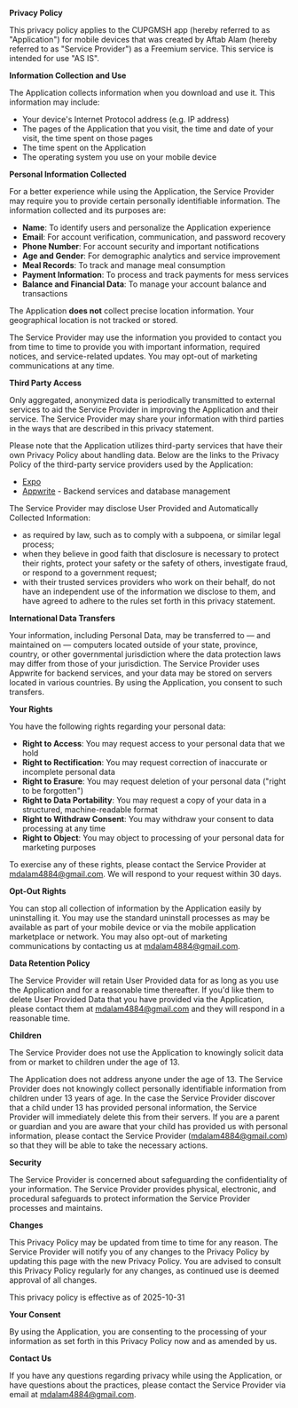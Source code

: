 **Privacy Policy**

This privacy policy applies to the CUPGMSH app (hereby referred to as "Application") for mobile devices that was created by Aftab Alam (hereby referred to as "Service Provider") as a Freemium service. This service is intended for use "AS IS".

**Information Collection and Use**

The Application collects information when you download and use it. This information may include:

*   Your device's Internet Protocol address (e.g. IP address)
*   The pages of the Application that you visit, the time and date of your visit, the time spent on those pages
*   The time spent on the Application
*   The operating system you use on your mobile device

**Personal Information Collected**

For a better experience while using the Application, the Service Provider may require you to provide certain personally identifiable information. The information collected and its purposes are:

*   **Name**: To identify users and personalize the Application experience
*   **Email**: For account verification, communication, and password recovery
*   **Phone Number**: For account security and important notifications
*   **Age and Gender**: For demographic analytics and service improvement
*   **Meal Records**: To track and manage meal consumption
*   **Payment Information**: To process and track payments for mess services
*   **Balance and Financial Data**: To manage your account balance and transactions

The Application **does not** collect precise location information. Your geographical location is not tracked or stored.

The Service Provider may use the information you provided to contact you from time to time to provide you with important information, required notices, and service-related updates. You may opt-out of marketing communications at any time.

**Third Party Access**

Only aggregated, anonymized data is periodically transmitted to external services to aid the Service Provider in improving the Application and their service. The Service Provider may share your information with third parties in the ways that are described in this privacy statement.

Please note that the Application utilizes third-party services that have their own Privacy Policy about handling data. Below are the links to the Privacy Policy of the third-party service providers used by the Application:

*   [Expo](https://expo.io/privacy)
*   [Appwrite](https://appwrite.io/privacy) - Backend services and database management

The Service Provider may disclose User Provided and Automatically Collected Information:

*   as required by law, such as to comply with a subpoena, or similar legal process;
*   when they believe in good faith that disclosure is necessary to protect their rights, protect your safety or the safety of others, investigate fraud, or respond to a government request;
*   with their trusted services providers who work on their behalf, do not have an independent use of the information we disclose to them, and have agreed to adhere to the rules set forth in this privacy statement.

**International Data Transfers**

Your information, including Personal Data, may be transferred to — and maintained on — computers located outside of your state, province, country, or other governmental jurisdiction where the data protection laws may differ from those of your jurisdiction. The Service Provider uses Appwrite for backend services, and your data may be stored on servers located in various countries. By using the Application, you consent to such transfers.

**Your Rights**

You have the following rights regarding your personal data:

*   **Right to Access**: You may request access to your personal data that we hold
*   **Right to Rectification**: You may request correction of inaccurate or incomplete personal data
*   **Right to Erasure**: You may request deletion of your personal data ("right to be forgotten")
*   **Right to Data Portability**: You may request a copy of your data in a structured, machine-readable format
*   **Right to Withdraw Consent**: You may withdraw your consent to data processing at any time
*   **Right to Object**: You may object to processing of your personal data for marketing purposes

To exercise any of these rights, please contact the Service Provider at mdalam4884@gmail.com. We will respond to your request within 30 days.

**Opt-Out Rights**

You can stop all collection of information by the Application easily by uninstalling it. You may use the standard uninstall processes as may be available as part of your mobile device or via the mobile application marketplace or network. You may also opt-out of marketing communications by contacting us at mdalam4884@gmail.com.

**Data Retention Policy**

The Service Provider will retain User Provided data for as long as you use the Application and for a reasonable time thereafter. If you'd like them to delete User Provided Data that you have provided via the Application, please contact them at mdalam4884@gmail.com and they will respond in a reasonable time.

**Children**

The Service Provider does not use the Application to knowingly solicit data from or market to children under the age of 13.

The Application does not address anyone under the age of 13\. The Service Provider does not knowingly collect personally identifiable information from children under 13 years of age. In the case the Service Provider discover that a child under 13 has provided personal information, the Service Provider will immediately delete this from their servers. If you are a parent or guardian and you are aware that your child has provided us with personal information, please contact the Service Provider (mdalam4884@gmail.com) so that they will be able to take the necessary actions.

**Security**

The Service Provider is concerned about safeguarding the confidentiality of your information. The Service Provider provides physical, electronic, and procedural safeguards to protect information the Service Provider processes and maintains.

**Changes**

This Privacy Policy may be updated from time to time for any reason. The Service Provider will notify you of any changes to the Privacy Policy by updating this page with the new Privacy Policy. You are advised to consult this Privacy Policy regularly for any changes, as continued use is deemed approval of all changes.

This privacy policy is effective as of 2025-10-31

**Your Consent**

By using the Application, you are consenting to the processing of your information as set forth in this Privacy Policy now and as amended by us.

**Contact Us**

If you have any questions regarding privacy while using the Application, or have questions about the practices, please contact the Service Provider via email at mdalam4884@gmail.com.